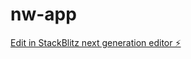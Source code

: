# nw-app

[Edit in StackBlitz next generation editor ⚡️](https://stackblitz.com/~/github.com/ElecthroxCode/nw-app)